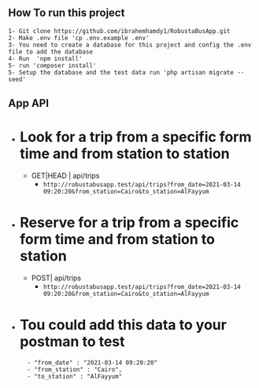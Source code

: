 ## How To run this project

    1- Git clone https://github.com/ibrahemhamdy1/RobustaBusApp.git
    2- Make .env file 'cp .env.example .env'
    3- You need to create a database for this project and config the .env file to add the database
    4- Run  'npm install'
    5- run 'composer install'
    5- Setup the database and the test data run 'php artisan migrate --seed'

## App API
- # Look for a trip from a specific form time and from station to station
    - GET|HEAD | api/trips
        - `http://robustabusapp.test/api/trips?from_date=2021-03-14 09:20:20&from_station=Cairo&to_station=AlFayyum`
- # Reserve for a trip from a specific form time and from station to station
    - POST| api/trips
        -  `http://robustabusapp.test/api/trips?from_date=2021-03-14 09:20:20&from_station=Cairo&to_station=AlFayyum`

- # Tou could add this data to your postman to test
        - "from_date" : "2021-03-14 09:20:20"
        - "from_station" : "Cairo",
        - "to_station" : "AlFayyum"

